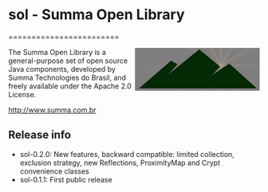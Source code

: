 # sol - Summa Open Library
========================

<img src="src/site/resources/images/sol_logo.gif" alt="SOL logo" title="The rising sun" align="right" />

The Summa Open Library is a general-purpose set of open source Java components, developed by Summa Technologies do Brasil, and freely available under the Apache 2.0 License.

http://www.summa.com.br

## Release info

- sol-0.2.0: New features, backward compatible: limited collection, exclusion strategy, new Reflections, ProximityMap and Crypt convenience classes
- sol-0.1.1: First public release
